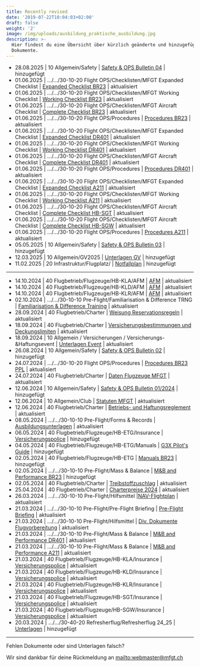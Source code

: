 ```yaml
---
title: Recently revised
date: '2019-07-22T10:04:03+02:00'
draft: false
weight: '2'
image: /img/uploads/ausbildung_praktische_ausbildung.jpg
description: >-
  Hier findest du eine Übersicht über kürzlich geänderte und hinzugefügte
  Dokumente.
---
```

* 28.08.2025 | 10 Allgemein/Safety | [Safety & OPS Bulletin 04](https://drive.google.com/file/d/17GEM11RmZy5QNGDJ3SPip_E1NCgdbEtJ/view?usp=sharing) | hinzugefügt
* 01.06.2025 | .../.../30-10-20 Flight OPS/Checklisten/MFGT Expanded Checklist | [Expanded Checklist BR23](https://drive.google.com/file/d/1fH8tLEAd7e8c9O6Hr4BvGOLGly5z9TOd/view?usp=drive_link) | aktualisiert
* 01.06.2025 | .../.../30-10-20 Flight OPS/Checklisten/MFGT Working Checklist | [Working Checklist BR23](https://drive.google.com/file/d/1URHis1MCUeob3YJHTr1C6t3jZXHl6GIF/view?usp=drive_link) | aktualisiert
* 01.06.2025 | .../.../30-10-20 Flight OPS/Checklisten/MFGT Aircraft Checklist | [Complete Checklist BR23](https://drive.google.com/file/d/1o4hCMbBM_ss-MSR4rMl9CDl3gTvvnAzw/view?usp=drive_link) | aktualisiert
* 01.06.2025 | .../.../30-10-20 Flight OPS/Procedures | [Procedures BR23](https://drive.google.com/file/d/1ltfSMxtnQbuOUX66Hm1iPmbfSzKV_be-/view?usp=drive_link) | aktualisiert
* 01.06.2025 | .../.../30-10-20 Flight OPS/Checklisten/MFGT Expanded Checklist | [Expanded Checklist DR401](https://drive.google.com/file/d/1wJ7kR1W4OHRpU4AMkmN8VdWfz_7NH4zl/view?usp=drive_link) | aktualisiert
* 01.06.2025 | .../.../30-10-20 Flight OPS/Checklisten/MFGT Working Checklist | [Working Checklist DR401](https://drive.google.com/file/d/1_fF2-eJ-9emegjj-az_dCFG6wkkO8FMo/view?usp=drive_link) | aktualisiert
* 01.06.2025 | .../.../30-10-20 Flight OPS/Checklisten/MFGT Aircraft Checklist | [Complete Checklist DR401](https://drive.google.com/file/d/1gjIT0Tkjb1-7waYodPM80ErWrlDnOU3H/view?usp=drive_link) | aktualisiert
* 01.06.2025 | .../.../30-10-20 Flight OPS/Procedures | [Procedures DR401](https://drive.google.com/file/d/1wjlHz2C110EUsJJ7pe0sCVyQmx3g_1_V/view?usp=drive_link) | aktualisiert
* 01.06.2025 | .../.../30-10-20 Flight OPS/Checklisten/MFGT Expanded Checklist | [Expanded Checklist A211](https://drive.google.com/file/d/1iL0oDam1KT9_LaSNAUooLxFnDZ-dLlg0/view?usp=drive_link) | aktualisiert
* 01.06.2025 | .../.../30-10-20 Flight OPS/Checklisten/MFGT Working Checklist | [Working Checklist A211](https://drive.google.com/file/d/1fbLYM4heVB_u3iQSF0e5g52wWBnnji8Y/view?usp=drive_link) | aktualisiert
* 01.06.2025 | .../.../30-10-20 Flight OPS/Checklisten/MFGT Aircraft Checklist | [Complete Checklist HB-SGT](https://drive.google.com/file/d/1QcD6TIUB_S4It757TqBL1G-TYQczgO6k/view?usp=drive_link) | aktualisiert
* 01.06.2025 | .../.../30-10-20 Flight OPS/Checklisten/MFGT Aircraft Checklist | [Complete Checklist HB-SGW](https://drive.google.com/file/d/1gYaTfSyC7h-CcW8P6Z51YCHJRlatNQdz/view?usp=drive_link) | aktualisiert
* 01.06.2025 | .../.../30-10-20 Flight OPS/Procedures | [Procedures A211](https://drive.google.com/file/d/13wRz9Lap1bBotfBsNo9lJGfv0qyuIv_0/view?usp=drive_link) | aktualisiert
* 05.05.2025 | 10 Allgemein/Safety | [Safety & OPS Bulletin 03](https://drive.google.com/file/d/1MI_b1cEUE9neH7M9FvhOoevXWK90cLX2/view?usp=sharing) | hinzugefügt
* 12.03.2025 | 10 Allgemein/GV2025 | [Unterlagen GV](https://drive.google.com/drive/folders/19V1Dxr2n6WaH149xuR1CpEd1EKHR5xeP) | hinzugefügt
* 11.02.2025 | 20 Infrastruktur/Flugplatz/ | [Notfallplan](https://drive.google.com/file/d/1MMOnzFu0-ZYGZbXPPm_iHqQgLNyDcOFQ/view?usp=sharing) | hinzugefügt

<hr>

* 14.10.2024 | 40 Flugbetrieb/Flugzeuge/HB-KLA/AFM | [AFM](https://drive.google.com/file/d/18-n2xea79NFDgB_C-QwH4hrSqsYIvQIX/view?usp=sharing) | aktualisiert
* 14.10.2024 | 40 Flugbetrieb/Flugzeuge/HB-KLD/AFM | [AFM](https://drive.google.com/file/d/1TBzN4dlbylEy36WglNYYBq-o77nkQM7-/view?usp=sharing) | aktualisiert
* 14.10.2024 | 40 Flugbetrieb/Flugzeuge/HB-KLR/AFM | [AFM](https://drive.google.com/file/d/17pabXms5wvLlbB06-_0l3WuOTQvIf-YC/view?usp=sharing) | aktualisiert
* 02.10.2024 | .../.../30-10-10 Pre-Flight/Familiarisation & Difference TRNG | [Familiarisation & Difference Training](https://drive.google.com/file/d/1jPRwmhdr6azsZYlKsCCtLMt3C6dEOc9g/view?usp=sharing) | aktualisiert
* 28.09.2024 | 40 Flugbetrieb/Charter | [Weisung Reservationsregeln](https://drive.google.com/file/d/1mps33NFewmhXo_Q8aVKUGy1igcbI6BmO/view?usp=sharing) | aktualisiert
* 18.09.2024 | 40 Flugbetrieb/Charter | [Versicherungsbestimmungen und Deckungslimiten](https://drive.google.com/file/d/1imuiPhIJ6-opeBsHMu2-sIIC_KBXQtiH/view?usp=sharing) | aktualisiert
* 18.09.2024 | 10 Allgemein / Versicherungen / Versicherungs-&Haftungsevent | [Unterlagen Event](https://drive.google.com/drive/folders/1e8CUxw9cf2UX_oceQKVI76IxdU1C36Xa) | aktualisiert
* 26.08.2024 | 10 Allgemein/Safety | [Safety & OPS Bulletin 02](https://drive.google.com/file/d/1Wso1SB2AgLfvryTITzGwdW8V2_7hSxIW/view?usp=drive_link) | hinzugefügt
* 24.07.2024 | .../.../30-10-20 Flight OPS/Procedures | [Procedures BR23 PPL](https://drive.google.com/file/d/15l8In4P6HFb04_bbZdv67NMuIBm_VfNR/view?usp=sharing) | aktualisiert
* 24.07.2024 | 40 Flugbetrieb/Charter | [Daten Flugzeuge MFGT](https://drive.google.com/file/d/1reRcZV7iVZWYXZgqh8VOOoCsSYEylxVh/view?usp=sharing) | aktualisiert
* 12.06.2024 | 10 Allgemein/Safety | [Safety & OPS Bulletin 01/2024](https://drive.google.com/file/d/1DXKMMSnKkTG6K7ZWTUpj6TzyIJxNn5Wu/view?usp=sharing) | hinzugefügt
* 12.06.2024 | 10 Allgemein/Club | [Statuten MFGT](https://drive.google.com/file/d/1ne7b0jaJgiwDarOysqerpWhum_j-CB8X/view?usp=drive_link) | aktualisiert
* 12.06.2024 | 40 Flugbetrieb/Charter | [Betriebs- und Haftungsreglement](https://drive.google.com/file/d/1dGuQyM-VP_kZcQMVAVyT1mwXS7MPKPgG/view?usp=drive_link) | aktualisiert
* 08.05.2024 | .../.../30-10-10 Pre-Flight/Forms & Records | [Ausbildungsunterlagen](https://drive.google.com/drive/folders/1x_heHLTYiy0CU9vp3_TE0z6ncYUYENDp) | aktualisiert
* 06.05.2024 | 40 Flugbetrieb/Flugzeuge/HB-ETG/Insurance | [Versicherungspolice](https://drive.google.com/file/d/1462Nw-XR2FbMMRYGr7-j6SMxitXTUxIq/view?usp=sharing) | hinzugefügt
* 04.05.2024 | 40 Flugbetrieb/Flugzeuge/HB-ETG/Manuals | [G3X Pilot's Guide](https://drive.google.com/file/d/15S-_057R43Zke5v2ZPv1BmbShiLq0Ue_/view?usp=drive_link) | hinzugefügt
* 02.05.2024 | 40 Flugbetrieb/Flugzeuge/HB-ETG | [Manuals BR23](https://drive.google.com/drive/folders/1AGewzydW2NExha28MJD4n-0_eUlmNkJl) | hinzugefügt
* 02.05.2024 | .../.../30-10-10 Pre-Flight/Mass & Balance | [M&B and Performance BR23](https://drive.google.com/file/d/1431e8ulzv9KimIJUNQ3zcoSeUEpIGrG1/view?usp=sharing) | hinzugefügt
* 02.05.2024 | 40 Flugbetrieb/Charter | [Treibstoffzuschlag](https://drive.google.com/file/d/1XqqZhTTAbKbHtx-3WC4zTY0iTgtfOCVY/view?usp=drive_link) | aktualisiert
* 25.04.2024 | 40 Flugbetrieb/Charter | [Charterpreise 2024](https://drive.google.com/file/d/1hHf7p8hSex2ewwUmTfjG7_UV06tMBCd_/view?usp=drive_link) | aktualisiert 
* 26.03.2024 | .../.../30-10-10 Pre-Flight/Hilfsmittel |[NAV-Flightplan](https://drive.google.com/file/d/1QUudSbNXm8rS9ojCTnkRtOkjNuTg5TSY/view?usp=sharing) | aktualisiert
* 21.03.2024 | .../.../30-10-10 Pre-Flight/Pre-Flight Briefing | [Pre-Flight Briefing](https://drive.google.com/file/d/1lZQGyUpANpn1_UT8uPmIYR-RhXY6xjjj/view?usp=drive_link) | aktualisiert
* 21.03.2024 | .../.../30-10-10 Pre-Flight/Hilfsmittel | [Div. Dokumente Flugvorbereitung](https://drive.google.com/drive/folders/1xU4eAr0c4goxVAaCh1eh8A0Rmi_-RWOi) | aktualisiert
* 21.03.2024 | .../.../30-10-10 Pre-Flight/Mass & Balance | [M&B and Performance DR401](https://drive.google.com/file/d/1KK4Id29i3NoVmRxRpU03ixBEH_8HbxrG/view?usp=drive_link) | aktualisiert
* 21.03.2024 | .../.../30-10-10 Pre-Flight/Mass & Balance | [M&B and Performance A211](https://drive.google.com/file/d/1ZmdYkRgspnaNxPKQ2_trMH2VV6XAqN52/view?usp=drive_link) | aktualisiert
* 21.03.2024 | 40 Flugbetrieb/Flugzeuge/HB-KLA/Insurance | [Versicherungspolice](https://drive.google.com/file/d/1XF5QvB3gNmCRlHpIJZqrXdMrrK-8lrM1/view?usp=drive_link) | aktualisiert
* 21.03.2024 | 40 Flugbetrieb/Flugzeuge/HB-KLD/Insurance | [Versicherungspolice](https://drive.google.com/file/d/15RPrzwBiwcuMUuncz7AyV2x2j4h1k1Nf/view?usp=drive_link) | aktualisiert
* 21.03.2024 | 40 Flugbetrieb/Flugzeuge/HB-KLR/Insurance | [Versicherungspolice](https://drive.google.com/file/d/1i9igyWN9gLJZVTSmm71t_7Te9BOJPm8q/view?usp=drive_link) | aktualisiert
* 21.03.2024 | 40 Flugbetrieb/Flugzeuge/HB-SGT/Insurance | [Versicherungspolice](https://drive.google.com/file/d/1AXXYpz52XO4QTXCMSi86yHxb53CABwuC/view?usp=drive_link) | aktualisiert
* 21.03.2024 | 40 Flugbetrieb/Flugzeuge/HB-SGW/Insurance | [Versicherungspolice](https://drive.google.com/file/d/1TV0vpPY37RflY4uywytWpCa5ZP8Djq-L/view?usp=drive_link) | aktualisiert
* 20.03.2024 | .../.../30-40-20 Refresherflug/Refresherflug 24_25 | [Unterlagen](https://drive.google.com/drive/folders/1hlxqta_bMQX0aA1FnkVQ6fCow0aJRn6T) | hinzugefügt

<hr>

Fehlen Dokumente oder sind Unterlagen falsch? 

Wir sind dankbar für deine Rückmeldung an <mailto:webmaster@mfgt.ch>
